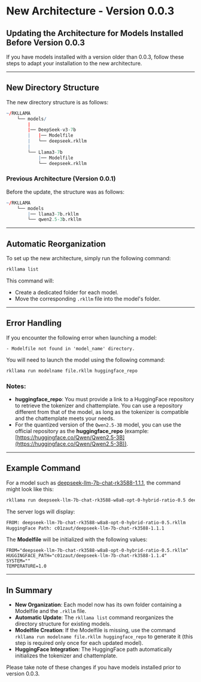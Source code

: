 # New Architecture - Version 0.0.3

## Updating the Architecture for Models Installed Before Version 0.0.3

If you have models installed with a version older than 0.0.3, follow these steps to adapt your installation to the new architecture.

---

## New Directory Structure

The new directory structure is as follows:

```r
~/RKLLAMA
    └── models/
        |
        |── DeepSeek-v3-7b
        |   |── Modelfile
        |   └── deepseek.rkllm
        |
        └── Llama3-7b
            |── Modelfile
            └── deepseek.rkllm
```

### Previous Architecture (Version 0.0.1)

Before the update, the structure was as follows:

```r
~/RKLLAMA
    └── models
        |── llama3-7b.rkllm
        └── qwen2.5-3b.rkllm
```

---

## Automatic Reorganization

To set up the new architecture, simply run the following command:

```bash
rkllama list
```

This command will:
- Create a dedicated folder for each model.
- Move the corresponding `.rkllm` file into the model's folder.

---

## Error Handling

If you encounter the following error when launching a model:

```
- Modelfile not found in 'model_name' directory.
```

You will need to launch the model using the following command:

```bash
rkllama run modelname file.rkllm huggingface_repo
```

### Notes:
- **huggingface_repo**: You must provide a link to a HuggingFace repository to retrieve the tokenizer and chattemplate. You can use a repository different from that of the model, as long as the tokenizer is compatible and the chattemplate meets your needs.
- For the quantized version of the `Qwen2.5-3B` model, you can use the official repository as the **huggingface_repo** (example: [https://huggingface.co/Qwen/Qwen2.5-3B](https://huggingface.co/Qwen/Qwen2.5-3B)).

---

## Example Command

For a model such as [deepseek-llm-7b-chat-rk3588-1.1.1](https://huggingface.co/c01zaut/deepseek-llm-7b-chat-rk3588-1.1.1), the command might look like this:

```bash
rkllama run deepseek-llm-7b-chat-rk3588-w8a8-opt-0-hybrid-ratio-0.5 deepseek-llm-7b-chat-rk3588-w8a8-opt-0-hybrid-ratio-0.5.rkllm c01zaut/deepseek-llm-7b-chat-rk3588-1.1.1
```

The server logs will display:

```bash
FROM: deepseek-llm-7b-chat-rk3588-w8a8-opt-0-hybrid-ratio-0.5.rkllm
HuggingFace Path: c01zaut/deepseek-llm-7b-chat-rk3588-1.1.1
```

The **Modelfile** will be initialized with the following values:

```env
FROM="deepseek-llm-7b-chat-rk3588-w8a8-opt-0-hybrid-ratio-0.5.rkllm"
HUGGINGFACE_PATH="c01zaut/deepseek-llm-7b-chat-rk3588-1.1.4"
SYSTEM=""
TEMPERATURE=1.0
```

---

## In Summary

- **New Organization**: Each model now has its own folder containing a Modelfile and the `.rkllm` file.
- **Automatic Update**: The `rkllama list` command reorganizes the directory structure for existing models.
- **Modelfile Creation**: If the Modelfile is missing, use the command `rkllama run modelname file.rkllm huggingface_repo` to generate it (this step is required only once for each updated model).
- **HuggingFace Integration**: The HuggingFace path automatically initializes the tokenizer and chattemplate.

Please take note of these changes if you have models installed prior to version 0.0.3.
